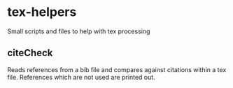 # tex-helpers
Small scripts and files to help with tex processing

## citeCheck
Reads references from a bib file and compares against citations within a tex file. References which are not used are printed out.

